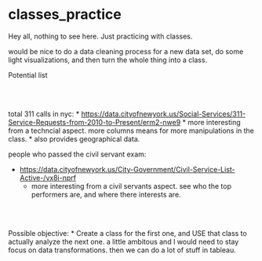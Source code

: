 # classes_practice
Hey all, nothing to see here. Just practicing with classes. 

would be nice to do a data cleaning process for a new data set, do some light visualizations, and then turn the whole thing into a class. 

Potential list

<br></br>

total 311 calls in nyc: 
    * https://data.cityofnewyork.us/Social-Services/311-Service-Requests-from-2010-to-Present/erm2-nwe9
      * more interesting from a techncial aspect. more columns means for more manipulations in the class.
      * also provides geographical data. 

people who passed the civil servant exam:
  * https://data.cityofnewyork.us/City-Government/Civil-Service-List-Active-/vx8i-nprf
    * more interesting from a civil servants aspect. see who the top performers are, and where there interests are. 


<br></br>

Possible objective:
    * Create a class for the first one, and USE that class to actually analyze the next one. a little ambitous and I would need to stay focus on data transformations. then we can do a lot of stuff in tableau. 
